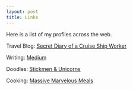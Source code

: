 ```yaml
---
layout: post
title: Links
---
```


Here is a list of my profiles across the web.

Travel Blog: [Secret Diary of a Cruise Ship Worker](https://medium.com/cruise-ships)

Writing: [Medium](https://medium.com/@roymarvelous)

Doodles: [Stickmen & Unicorns](https://instagram.com/stickmenandunicorns)

Cooking: [Massive Marvelous Meals](https://instagram.com/massivemarvelousmeals)



